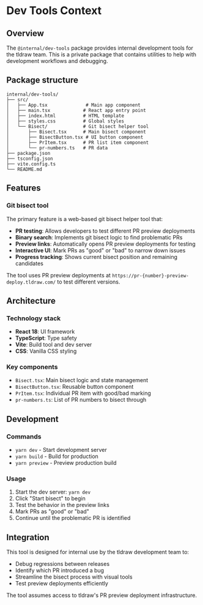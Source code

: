 # Dev Tools Context

## Overview

The `@internal/dev-tools` package provides internal development tools for the tldraw team. This is a private package that contains utilities to help with development workflows and debugging.

## Package structure

```
internal/dev-tools/
├── src/
│   ├── App.tsx              # Main app component
│   ├── main.tsx            # React app entry point
│   ├── index.html          # HTML template
│   ├── styles.css          # Global styles
│   └── Bisect/             # Git bisect helper tool
│       ├── Bisect.tsx      # Main bisect component
│       ├── BisectButton.tsx # UI button component
│       ├── PrItem.tsx      # PR list item component
│       └── pr-numbers.ts   # PR data
├── package.json
├── tsconfig.json
├── vite.config.ts
└── README.md
```

## Features

### Git bisect tool

The primary feature is a web-based git bisect helper tool that:

- **PR testing**: Allows developers to test different PR preview deployments
- **Binary search**: Implements git bisect logic to find problematic PRs
- **Preview links**: Automatically opens PR preview deployments for testing
- **Interactive UI**: Mark PRs as "good" or "bad" to narrow down issues
- **Progress tracking**: Shows current bisect position and remaining candidates

The tool uses PR preview deployments at `https://pr-{number}-preview-deploy.tldraw.com/` to test different versions.

## Architecture

### Technology stack

- **React 18**: UI framework
- **TypeScript**: Type safety
- **Vite**: Build tool and dev server
- **CSS**: Vanilla CSS styling

### Key components

- `Bisect.tsx`: Main bisect logic and state management
- `BisectButton.tsx`: Reusable button component
- `PrItem.tsx`: Individual PR item with good/bad marking
- `pr-numbers.ts`: List of PR numbers to bisect through

## Development

### Commands

- `yarn dev` - Start development server
- `yarn build` - Build for production
- `yarn preview` - Preview production build

### Usage

1. Start the dev server: `yarn dev`
2. Click "Start bisect" to begin
3. Test the behavior in the preview links
4. Mark PRs as "good" or "bad"
5. Continue until the problematic PR is identified

## Integration

This tool is designed for internal use by the tldraw development team to:

- Debug regressions between releases
- Identify which PR introduced a bug
- Streamline the bisect process with visual tools
- Test preview deployments efficiently

The tool assumes access to tldraw's PR preview deployment infrastructure.
